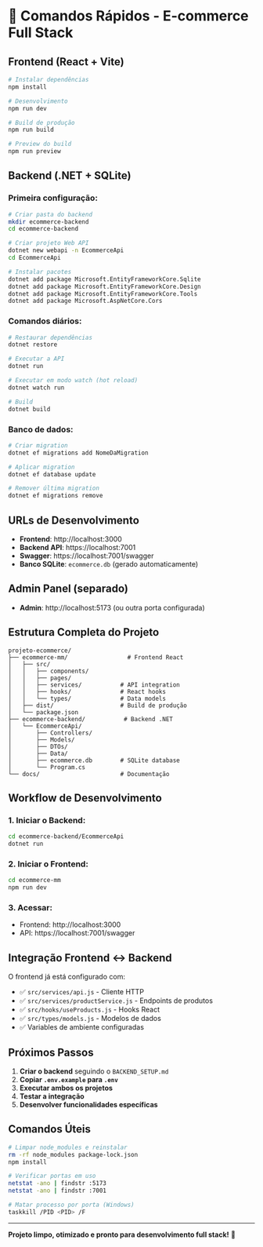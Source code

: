 # 🚀 Comandos Rápidos - E-commerce Full Stack

## Frontend (React + Vite)
```bash
# Instalar dependências
npm install

# Desenvolvimento
npm run dev

# Build de produção
npm run build

# Preview do build
npm run preview
```

## Backend (.NET + SQLite)

### Primeira configuração:
```bash
# Criar pasta do backend
mkdir ecommerce-backend
cd ecommerce-backend

# Criar projeto Web API
dotnet new webapi -n EcommerceApi
cd EcommerceApi

# Instalar pacotes
dotnet add package Microsoft.EntityFrameworkCore.Sqlite
dotnet add package Microsoft.EntityFrameworkCore.Design
dotnet add package Microsoft.EntityFrameworkCore.Tools
dotnet add package Microsoft.AspNetCore.Cors
```

### Comandos diários:
```bash
# Restaurar dependências
dotnet restore

# Executar a API
dotnet run

# Executar em modo watch (hot reload)
dotnet watch run

# Build
dotnet build
```

### Banco de dados:
```bash
# Criar migration
dotnet ef migrations add NomeDaMigration

# Aplicar migration
dotnet ef database update

# Remover última migration
dotnet ef migrations remove
```

## URLs de Desenvolvimento

- **Frontend**: http://localhost:3000
- **Backend API**: https://localhost:7001
- **Swagger**: https://localhost:7001/swagger
- **Banco SQLite**: `ecommerce.db` (gerado automaticamente)

## Admin Panel (separado)
- **Admin**: http://localhost:5173 (ou outra porta configurada)

## Estrutura Completa do Projeto

```
projeto-ecommerce/
├── ecommerce-mm/                 # Frontend React
│   ├── src/
│   │   ├── components/
│   │   ├── pages/
│   │   ├── services/           # API integration
│   │   ├── hooks/              # React hooks
│   │   └── types/              # Data models
│   ├── dist/                   # Build de produção
│   └── package.json
├── ecommerce-backend/           # Backend .NET
│   └── EcommerceApi/
│       ├── Controllers/
│       ├── Models/
│       ├── DTOs/
│       ├── Data/
│       ├── ecommerce.db        # SQLite database
│       └── Program.cs
└── docs/                       # Documentação
```

## Workflow de Desenvolvimento

### 1. Iniciar o Backend:
```bash
cd ecommerce-backend/EcommerceApi
dotnet run
```

### 2. Iniciar o Frontend:
```bash
cd ecommerce-mm
npm run dev
```

### 3. Acessar:
- Frontend: http://localhost:3000
- API: https://localhost:7001/swagger

## Integração Frontend ↔ Backend

O frontend já está configurado com:
- ✅ `src/services/api.js` - Cliente HTTP
- ✅ `src/services/productService.js` - Endpoints de produtos  
- ✅ `src/hooks/useProducts.js` - Hooks React
- ✅ `src/types/models.js` - Modelos de dados
- ✅ Variables de ambiente configuradas

## Próximos Passos

1. **Criar o backend** seguindo o `BACKEND_SETUP.md`
2. **Copiar `.env.example` para `.env`**
3. **Executar ambos os projetos**
4. **Testar a integração**
5. **Desenvolver funcionalidades específicas**

## Comandos Úteis

```bash
# Limpar node_modules e reinstalar
rm -rf node_modules package-lock.json
npm install

# Verificar portas em uso
netstat -ano | findstr :5173
netstat -ano | findstr :7001

# Matar processo por porta (Windows)
taskkill /PID <PID> /F
```

---

**Projeto limpo, otimizado e pronto para desenvolvimento full stack!** 🎉
